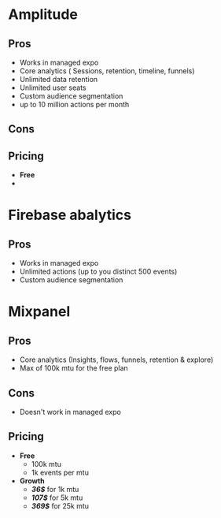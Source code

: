 
# Amplitude
## Pros
- Works in managed expo
- Core analytics ( Sessions, retention, timeline, funnels)
- Unlimited data retention
- Unlimited user seats
- Custom audience segmentation
- up to 10 million actions per month
## Cons

## Pricing
- **Free**
-
# Firebase abalytics
## Pros
- Works in managed expo
- Unlimited actions (up to you distinct 500 events)
- Custom audience segmentation

# Mixpanel
## Pros
- Core analytics (Insights, flows, funnels, retention & explore)
- Max of 100k mtu for the free plan

## Cons
- Doesn't work in managed expo

## Pricing
- **Free** 
  - 100k mtu
  - 1k events per mtu
- **Growth**
  - ***36$*** for 1k mtu
  - ***107$*** for 5k mtu
  - ***369$*** for 25k mtu
  

